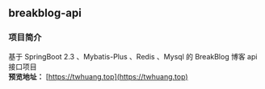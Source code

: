 ## breakblog-api

### 项目简介 
基于 SpringBoot 2.3 、Mybatis-Plus 、Redis 、Mysql 的 BreakBlog 博客 api 接口项目  
**预览地址：**  [https://twhuang.top](https://twhuang.top)
